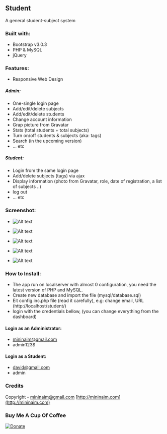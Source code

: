 ## Student 
A general student-subject system

### Built with:

- Bootstrap v3.0.3
- PHP & MySQL
- jQuery



### Features:
- Responsive Web Design

##### Admin:

- One-single login page
- Add/edit/delete subjects
- Add/edit/delete students
- Change account information
- Grap picture from Gravatar
- Stats (total students + total subjects)
- Turn on/off students & subjects (aka: tags)
- Search (in the upcoming version)
- ... etc

##### Student:

- Login from the same login page
- Add/delete subjects (tags) via ajax
- Display information (photo from Gravatar, role, date of registration, a list of subjects ..)
- log out
- ... etc



### Screenshot:
- ![Alt text](https://raw.github.com/mininaim/Student/master/screenshots/screen_1.png "ScreenShot") 
 
- ![Alt text](https://raw.github.com/mininaim/Student/master/screenshots/screen_2.png "ScreenShot")
- ![Alt text](https://raw.github.com/mininaim/Student/master/screenshots/screen_3.png "ScreenShot")
- ![Alt text](https://raw.github.com/mininaim/Student/master/screenshots/screen_4.png "ScreenShot")
- ![Alt text](https://raw.github.com/mininaim/Student/master/screenshots/screen_5.png "ScreenShot")

### How to Install:

- The app run on localserver with almost 0 configuration, you need the latest version of PHP and MySQL.
- Create new database and import the file (mysql/database.sql)
- Eit config.inc.php file (read it carefully), e.g: change email, URL (http://localhost/student/)
- login with the credentials bellow, (you can change everything from the dashboard)
    
####  Login as an Administrator:
- mininaim@gmail.com
- admin123$

#### Login as a Student:
- david@gmail.com
- admin


### Credits
Copyright - mininaim@gmail.com
[http://mininaim.com](http://mininaim.com)

### Buy Me A Cup Of Coffee

[![Donate](https://s3.amazonaws.com/listjs/donate-coffee.png)](https://www.paypal.com/cgi-bin/webscr?cmd=_donations&business=mininaim%40gmail%2ecom&lc=US&no_note=0&currency_code=USD&bn=PP%2dDonationsBF%3abtn_donate_SM%2egif%3aNonHostedGuest)

